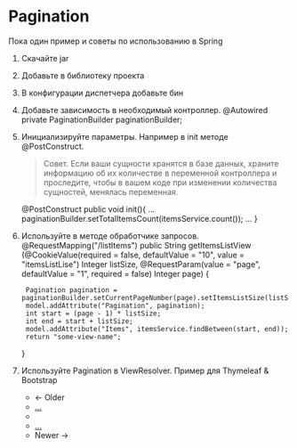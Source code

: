 # Pagination

Пока один пример и советы по использованию в Spring

1. Скачайте jar
2. Добавьте в библиотеку проекта
3. В конфигурации диспетчера добавьте бин

	<bean id="paginationBuilder" class="com.artglorin.web.utils.PaginationBuilderImpl" factory-method="getInstance" scope="prototype"/>
4. Добавьте зависимость в необходимый контроллер.
	@Autowired
	private PaginationBuilder paginationBuilder;
5. Инициализируйте параметры. Например в init методе @PostConstruct.

	> Совет. Если ваши сущности хранятся в базе данных, храните информацию об их количестве в переменной контроллера и проследите, чтобы в вашем коде при изменении количества сущностей, менялась переменная.

	@PostConstruct
	public void init(){
	    ...
		paginationBuilder.setTotalItemsCount(itemsService.count());
		...
	}
6. Используйте в методе обработчике запросов.
	@RequestMapping("/listItems")
	public String getItemsListView (@CookieValue(required = false, defaultValue = "10", value = "itemsListLise") Integer listSize,
	                               @RequestParam(value = "page", defaultValue = "1", required = false) Integer page) {

		Pagination pagination = paginationBuilder.setCurrentPageNumber(page).setItemsListSize(listSize).build();
		model.addAttribute("Pagination", pagination);
		int start = (page - 1) * listSize;
		int end = start + listSize;
		model.addAttribute("Items", itemsService.findBetween(start, end));
		return "some-view-name";
	}
7. Используйте Pagination в ViewResolver. Пример для Thymeleaf & Bootstrap
	<nav th:if="${Pagination}" role="navigation"> <!-- Start pager -->
	    <ul id="pager" class="pager"  th:with="url ='@{/listitems?page=}">
	        <th:block th:if="${Pagination.existPreviousSet}">
	            <li class="previous">
	                <a th:href="@{${url} + ${Pagination.firstPageInSet - 1}}"> <span>&larr;</span> Older </a>
                </li>
                <li class="disabled"><a href="#">&hellip;</a></li>
            </th:block>
            <li th:each="page : ${Pagination.setPages}" th:class="${page == Pagination.currentPage}? active">
                <a th:href="@{${url} + ${page}}" th:text="${page}"></a>
            </li>
            <th:block th:if="${Pagination.existNextSet}">
                <li class="disabled"><a href="#">&hellip;</a></li>
                <li class="previous">
                   <a th:href="@{${url} + ${Pagination.lastPageInSet + 1}}">Newer <span aria-hidden="true">&rarr;</span> </a>
               </li>
            </th:block>
	    </ul>
	</nav>
